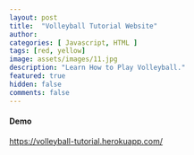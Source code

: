 ```yaml
---
layout: post
title:  "Volleyball Tutorial Website"
author: 
categories: [ Javascript, HTML ]
tags: [red, yellow]
image: assets/images/11.jpg
description: "Learn How to Play Volleyball."
featured: true
hidden: false
comments: false
---
```


#### Demo

https://volleyball-tutorial.herokuapp.com/

